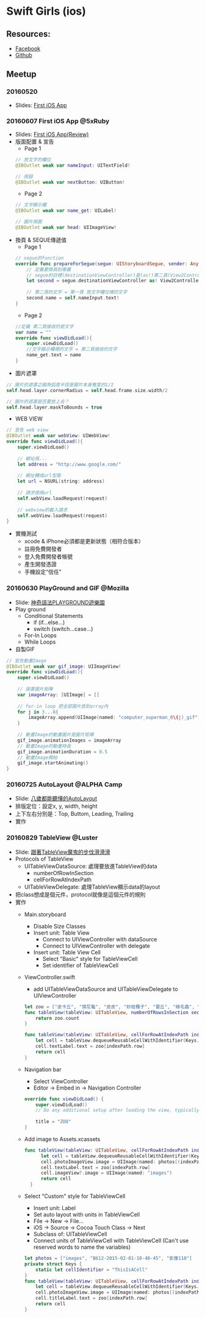 # Swift Girls (ios)

## Resources:
- [Facebook](https://www.facebook.com/groups/1260405513988915/)
- [Github](https://github.com/Avonee/swift-girls-meetig_teaching)

## Meetup
### 20160520
- Slides: [First iOS App](http://www.slideshare.net/ssuser6c934d/swift-girls-1stteachingmeeting20160520)

### 20160607 First iOS App @5xRuby
- Slides: [First iOS App(Review)](http://www.slideshare.net/ssuser6c934d/swift-girls-2ndteachingmeeting20160607)
- 版面配置 & 宣告
  - Page 1
  ```swift
  // 放文字的欄位
  @IBOutlet weak var nameInput: UITextField!
  
  // 按鈕
  @IBOutlet weak var nextButton: UIButton!
  ```
  - Page 2
  ```swift
  // 文字顯示欄
  @IBOutlet weak var name_get: UILabel!
  
  // 圖片視圖
  @IBOutlet weak var head: UIImageView!
  ```
- 換頁 & SEQUE傳遞值
  - Page 1
  ```swift
  // segue的function
  override func prepareForSegue(segue: UIStoryboardSegue, sender: AnyObject?){
      // 定義要換頁到哪裏
      // segue的目標(destinationViewController)是(as!)第二頁(View2Controller)
      let second = segue.destinationViewController as! View2Controller
      
      // 第二頁的文字 = 第一頁 放文字欄位裡的文字
      second.name = self.nameInput.text!
  }
  ```
  - Page 2
  ```swift
  //定義 第二頁接收的是文字
  var name = ""
  override func viewDidLoad(){
      super.viewDidLoad()
      //文字顯示欄裡的文字 = 第二頁接收的文字
      name_get.text = name
  }
  ```
- 圖片遮罩
```swift
// 圖片的遮罩之圓角弧度半徑是圖片本身寬度的1/2
self.head.layer.cornerRadius = self.head.frame.size.width/2

// 圖片的遮罩是否要放上去？
self.head.layer.maskToBounds = true
```
- WEB VIEW
``` swift
// 宣告 web view
@IBOutlet weak var webView: UIWebView!
override func viewDidLoad(){
    super.viewDidLoad()
    
    // 網址爲...
    let address = "http://www.google.com/"
    
    // 網址轉成url型態
    let url = NSURL(string: address)
    
    // 請求使用url
    self.webView.loadRequest(request)
    
    // webview的載入請求
    self.webView.loadRequest(request)
}
```
- 實機測試
  - xcode & iPhone必須都是更新狀態（相符合版本）
  - 註冊免費開發者
  - 登入免費開發者帳號
  - 產生開發憑證
  - 手機設定“信任”

### 20160630 PlayGround and GIF @Mozilla
- Slide: [神奇語法PLAYGROUND遊樂園](http://www.slideshare.net/ssuser6c934d/swift-girls-3rdteachingmeeting20160630)
- Play ground
  - Conditional Statements
    - if (if...else...)
    - switch (switch...case...)
  - For-In Loops
  - While Loops
- 自製GIF
```swift
// 宣告動畫Image
@IBOutlet weak var gif_image: UIImageView!
override func viewDidLoad(){
    super.viewDidLoad()
    
    // 設置圖片矩陣
    var imageArray: [UIImage] = []
    
    // for-in loop 把全部圖片放到array內
    for j in 3...8{
        imageArray.append(UIImage(named: "computer_superman_0\(j)_gif")!)
    }
    
    // 動畫Image的動畫圖片是圖片矩陣
    gif_image.animationImages = imageArray
    // 動畫Image的動畫時長
    gif_image.animationDuration = 0.5
    // 動畫Image開始
    gif_image.startAnimating()
}
```
### 20160725 AutoLayout @ALPHA Camp
- Slide: [⼋歲都能聽懂的AutoLayout](http://www.slideshare.net/ssuser6c934d/swift-girls-4thteachingmeeting20160725-64098671)
- 排版定位：設定x, y, width, height
- 上下左右分別是：Top, Buttom, Leading, Trailing
- 實作

### 20160829 TableView @Luster
- Slide: [跟著TableView魔⿁的步伐滑滑滑](http://www.slideshare.net/ssuser6c934d/swift-girls-5thteachingmeeting20160829)
- Protocols of TableView
  - UITableViewDataSource: 處理要放進TableView的data
    - numberOfRowInSection
    - cellForRowAtIndexPath
  - UITableViewDelegate: 處理TableView顯示data的layout
- 把class想成是個元件，protocol就像是這個元件的規則 
- 實作
  - Main.storyboard
    - Disable Size Classes
    - Insert unit: Table View
      - Connect to UIViewController with dataSource
      - Connect to UIViewController with delegate
    - Insert unit: Table View Cell
      - Select "Basic" style for TableViewCell
      - Set identifier of TableViewCell
  - ViewController.swift
    - add UITableViewDataSource and UITableViewDelegate to UIViewController
    ```swift
    let zoo = ["皮卡丘", "傑尼龜", "皮皮", "妙蛙種子", "雷丘", "綠毛蟲", "喵貓", "快龍", "鯉魚王", "皮可西", "胖丁", "波克比"]
    func tableView(tableView: UITableView, numberOfRowsInSection section: Int) -> Int {
        return zoo.count
    }
    
    func tableView(tableView: UITableView, cellForRowAtIndexPath indexPath: NSIndexPath) -> UITableViewCell {
        let cell = tableView.dequeueReusableCellWithIdentifier(Keys.cellIdentifier, forIndexPath: indexPath) 
        cell.textLabel.text = zoo[indexPath.row]
        return cell
    }
    ```
    
  - Navigation bar
    - Select ViewController
    - Editor -> Embed in -> Navigation Controller
    ```swift
    override func viewDidLoad() {
        super.viewDidLoad()
        // Do any additional setup after loading the view, typically from a nib.
        
        title = "ZOO"
    }
    ```
    
  - Add image to Assets.xcassets
    ```swift
    func tableView(tableView: UITableView, cellForRowAtIndexPath indexPath: NSIndexPath) -> UITableViewCell {
          let cell = tableView.dequeueReusableCellWithIdentifier(Keys.cellIdentifier, forIndexPath: indexPath) as! TableViewCell
          cell.photoImageView.image = UIImage(named: photos[(indexPath.row) % photos.count])
          cell.textLabel.text = zoo[indexPath.row]
          cell.imageView?.image = UIImage(named: "images")
          return cell
      }
    ```
    
  - Select "Custom" style for TableViewCell
    - Insert unit: Label
    - Set auto layout with units in TableViewCell
    - File -> New -> File...
    - iOS -> Source -> Cocoa Touch Class -> Next
    - Subclass of: UITableViewCell
    - Connect units of TableViewCell with TableViewCell (Can't use reserved words to name the variables)
    ``` swift
    let photos = ["images", "B612-2015-02-01-10-48-45", "影像110"]
    private struct Keys {
        static let cellIdentifier = "ThisIsACell"
    }
    func tableView(tableView: UITableView, cellForRowAtIndexPath indexPath: NSIndexPath) -> UITableViewCell {
        let cell = tableView.dequeueReusableCellWithIdentifier(Keys.cellIdentifier, forIndexPath: indexPath) as! TableViewCell
        cell.photoImageView.image = UIImage(named: photos[(indexPath.row) % photos.count])
        cell.titleLabel.text = zoo[indexPath.row]
        return cell
    }
    ```
